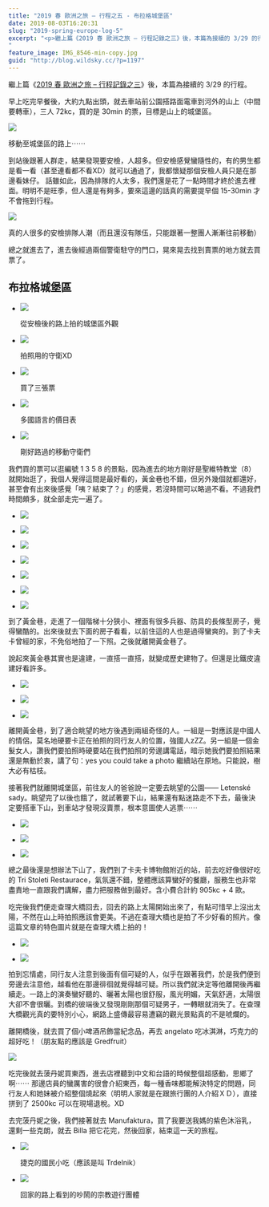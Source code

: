 ```yaml
---
title: "2019 春 歐洲之旅 – 行程之五 - 布拉格城堡區"
date: 2019-08-03T16:20:31
slug: "2019-spring-europe-log-5"
excerpt: "<p>繼上篇《2019 春 歐洲之旅 – 行程記錄之三》後，本篇為接續的 3/29 的行程。 早上吃完早餐後，大約九&#8230;</p>
"
feature_image: IMG_8546-min-copy.jpg
guid: "http://blog.wildsky.cc/?p=1197"
---
```

繼上篇《[2019 春 歐洲之旅 – 行程記錄之三](http://blog.wildsky.cc/posts/2019-spring-europe-log-3)》後，本篇為接續的 3/29 的行程。

早上吃完早餐後，大約九點出頭，就去車站前公園搭路面電車到河外的山上（中間要轉車），三人 72kc，買的是 30min 的票，目標是山上的城堡區。

![](/images/IMG_8447-min-e1564813737203.jpg)

移動至城堡區的路上⋯⋯

到站後跟著人群走，結果發現要安檢，人超多。但安檢感覺蠻隨性的，有的男生都是看一看（甚至連看都不看XD）就可以通過了，我都懷疑那個安檢人員只是在那邊看妹仔。 話雖如此，因為排隊的人太多，我們還是花了一點時間才終於進去裡面。明明不是旺季，但人還是有夠多，要來這邊的話真的需要提早個 15-30min 才不會拖到行程。

![](/images/IMG_8459-min-e1564813917895.jpg)

真的人很多的安檢排隊人潮（而且還沒有隊伍，只能跟著一整團人漸漸往前移動）

總之就進去了，進去後經過兩個警衛駐守的門口，晃來晃去找到賣票的地方就去買票了。

布拉格城堡區
------

*   ![](/images/IMG_8461-min.jpg)

    從安檢後的路上拍的城堡區外觀

*   ![](/images/IMG_8462-min-1.jpg)

    拍照用的守衛XD

*   ![](/images/IMG_8463-min.jpg)

    買了三張票

*   ![](/images/IMG_8464-min.jpg)

    多國語言的價目表

*   ![](/images/IMG_8471-min.jpg)

    剛好路過的移動守衛們


我們買的票可以逛編號 1 3 5 8 的景點，因為進去的地方剛好是聖維特教堂（8）就開始逛了，我個人覺得這間是最好看的，黃金巷也不錯，但另外幾個就都還好，甚至會有出來後感覺「咦？結束了？」的感覺，若沒時間可以略過不看。不過我們時間頗多，就全部走完一遍了。

*   ![](/images/IMG_8474-min-e1564815273238.jpg)

*   ![](/images/IMG_8476-min-e1564815282526.jpg)

*   ![](/images/IMG_8477-min-e1564815291789.jpg)

*   ![](/images/IMG_8478-min-e1564815299122.jpg)

*   ![](/images/IMG_8479-min-e1564815329861.jpg)

*   ![](/images/IMG_8475-min.jpg)

*   ![](/images/IMG_8480-min.jpg)


到了黃金巷，走進了一個階梯十分狹小、裡面有很多兵器、防具的長條型房子，覺得蠻酷的。出來後就去下面的房子看看，以前住這的人也是過得蠻爽的。到了卡夫卡曾經的家，不免俗地拍了一下照。之後就離開黃金巷了。

說起來黃金巷其實也是違建，一直搭一直搭，就變成歷史建物了。但還是比鐵皮違建好看許多。

*   ![](/images/IMG_8499-min.jpg)

*   ![](/images/IMG_8503-min.jpg)

*   ![](/images/IMG_8504-min.jpg)


離開黃金巷，到了適合眺望的地方後遇到兩組奇怪的人。一組是一對應該是中國人的情侶，莫名地硬要卡正在拍照的同行友人的位置，強國人zZZ。另一組是一個金髮女人，讚我們要拍照時硬要站在我們拍照的旁邊講電話，暗示她我們要拍照結果還是無動於衷，講了句：yes you could take a photo 繼續站在原地。只能說，樹大必有枯枝。

接著我們就離開城堡區，前往友人的爸爸說一定要去眺望的公園—— Letenské sady。眺望完了以後也餓了，就試著要下山，結果還有點迷路走不下去，最後決定要搭車下山，到車站才發現沒賣票，根本意圖使人逃票⋯⋯

*   ![](/images/IMG_8508-min-e1564816159581.jpg)

*   ![](/images/IMG_8513-min.jpg)

*   ![](/images/IMG_8534-min.jpg)


總之最後還是想辦法下山了，我們到了卡夫卡博物館附近的站，前去吃好像很好吃的 Tri Stoleti Restaurace，氣氛還不錯，整體應該算蠻好的餐廳，服務生也非常盡責地一直跟我們講解，盡力把服務做到最好。含小費合計約 905kc + 4 歐。

吃完後我們便走查理大橋回去，回去的路上太陽開始出來了，有點可惜早上沒出太陽，不然在山上時拍照應該會更美。不過在查理大橋也是拍了不少好看的照片。像這篇文章的特色圖片就是在查理大橋上拍的！

*   ![](/images/IMG_8546-copy.jpg)

*   ![](/images/IMG_8546-copy-2.jpg)


拍到忘情處，同行友人注意到後面有個可疑的人，似乎在跟著我們，於是我們便到旁邊去注意他，越看他在那邊徘徊就覺得越可疑。所以我們就決定等他離開後再繼續走。一路上的演奏蠻好聽的、曬著太陽也很舒服，風光明媚，天氣舒適，太陽很大卻不會很曬。到橋的彼端後又發現剛剛那個可疑男子，一轉眼就消失了。在查理大橋觀光真的要特別小心，網路上盛傳最容易遭竊的觀光景點真的不是唬爛的。

離開橋後，就去買了個小啤酒吊飾當紀念品，再去 angelato 吃冰淇淋，巧克力的超好吃！（朋友點的應該是 Gredfruit）

![](/images/IMG_8547-768x1024.jpg)

吃完後就去菠丹妮買東西，進去店裡聽到中文和台語的時候整個超感動，思鄉了啊⋯⋯ 那邊店員的蠻厲害的很會介紹東西，每一種香味都能解決特定的問題，同行友人和她妹被介紹整個燒起來（明明人家就是在跟旅行團的人介紹ＸＤ），直接拼到了 2500kc 可以在現場退稅。XD

去完菠丹妮之後，我們接著就去 Manufaktura，買了我要送我媽的紫色沐浴乳，還剩一些克朗，就去 Billa 把它花完，然後回家，結束這一天的旅程。

*   ![](/images/IMG_8549.jpg)

    捷克的國民小吃（應該是叫 Trdelnik）

*   ![](/images/IMG_8552.jpg)

    回家的路上看到的吵鬧的宗教遊行團體
